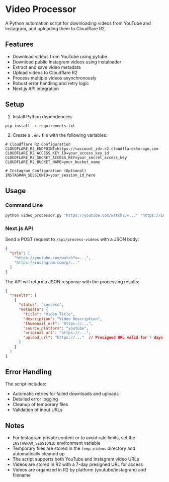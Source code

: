 # Video Processor

A Python automation script for downloading videos from YouTube and Instagram, and uploading them to Cloudflare R2.

## Features

- Download videos from YouTube using pytube
- Download public Instagram videos using instaloader
- Extract and save video metadata
- Upload videos to Cloudflare R2
- Process multiple videos asynchronously
- Robust error handling and retry logic
- Next.js API integration

## Setup

1. Install Python dependencies:
```bash
pip install -r requirements.txt
```

2. Create a `.env` file with the following variables:
```env
# Cloudflare R2 Configuration
CLOUDFLARE_R2_ENDPOINT=https://<account_id>.r2.cloudflarestorage.com
CLOUDFLARE_R2_ACCESS_KEY_ID=your_access_key_id
CLOUDFLARE_R2_SECRET_ACCESS_KEY=your_secret_access_key
CLOUDFLARE_R2_BUCKET_NAME=your_bucket_name

# Instagram Configuration (Optional)
INSTAGRAM_SESSIONID=your_session_id_here
```

## Usage

### Command Line

```bash
python video_processor.py "https://youtube.com/watch?v=..." "https://instagram.com/p/..."
```

### Next.js API

Send a POST request to `/api/process-videos` with a JSON body:

```json
{
  "urls": [
    "https://youtube.com/watch?v=...",
    "https://instagram.com/p/..."
  ]
}
```

The API will return a JSON response with the processing results:

```json
{
  "results": [
    {
      "status": "success",
      "metadata": {
        "title": "Video Title",
        "description": "Video Description",
        "thumbnail_url": "https://...",
        "source_platform": "youtube",
        "original_url": "https://...",
        "upload_url": "https://..."  // Presigned URL valid for 7 days
      }
    }
  ]
}
```

## Error Handling

The script includes:
- Automatic retries for failed downloads and uploads
- Detailed error logging
- Cleanup of temporary files
- Validation of input URLs

## Notes

- For Instagram private content or to avoid rate limits, set the `INSTAGRAM_SESSIONID` environment variable
- Temporary files are stored in the `temp_videos` directory and automatically cleaned up
- The script supports both YouTube and Instagram video URLs
- Videos are stored in R2 with a 7-day presigned URL for access
- Videos are organized in R2 by platform (youtube/instagram) and filename